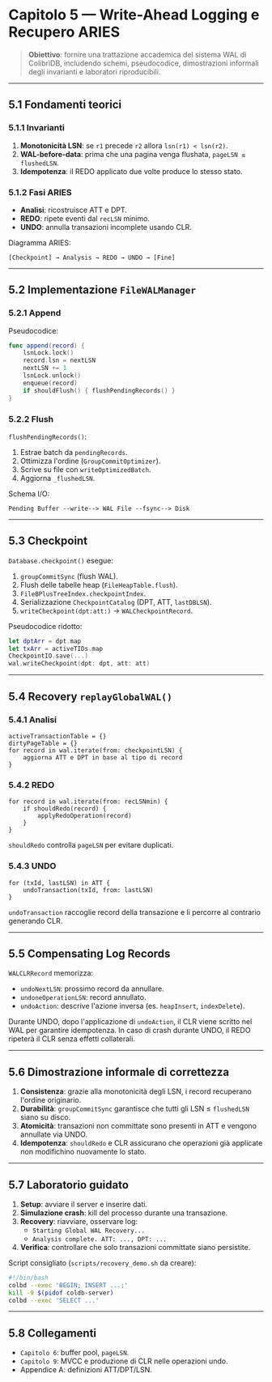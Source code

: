 # Capitolo 5 — Write-Ahead Logging e Recupero ARIES

> **Obiettivo**: fornire una trattazione accademica del sistema WAL di ColibrìDB, includendo schemi, pseudocodice, dimostrazioni informali degli invarianti e laboratori riproducibili.

---

## 5.1 Fondamenti teorici

### 5.1.1 Invarianti
1. **Monotonicità LSN**: se `r1` precede `r2` allora `lsn(r1) < lsn(r2)`.
2. **WAL-before-data**: prima che una pagina venga flushata, `pageLSN ≤ flushedLSN`.
3. **Idempotenza**: il REDO applicato due volte produce lo stesso stato.

### 5.1.2 Fasi ARIES
- **Analisi**: ricostruisce ATT e DPT.
- **REDO**: ripete eventi dal `recLSN` minimo.
- **UNDO**: annulla transazioni incomplete usando CLR.

Diagramma ARIES:
```
[Checkpoint] → Analysis → REDO → UNDO → [Fine]
```

---

## 5.2 Implementazione `FileWALManager`

### 5.2.1 Append
Pseudocodice:
```swift
func append(record) {
    lsnLock.lock()
    record.lsn = nextLSN
    nextLSN += 1
    lsnLock.unlock()
    enqueue(record)
    if shouldFlush() { flushPendingRecords() }
}
```

### 5.2.2 Flush
`flushPendingRecords()`:
1. Estrae batch da `pendingRecords`.
2. Ottimizza l'ordine (`GroupCommitOptimizer`).
3. Scrive su file con `writeOptimizedBatch`.
4. Aggiorna `_flushedLSN`.

Schema I/O:
```
Pending Buffer --write--> WAL File --fsync--> Disk
```

---

## 5.3 Checkpoint
`Database.checkpoint()` esegue:
1. `groupCommitSync` (flush WAL).
2. Flush delle tabelle heap (`FileHeapTable.flush`).
3. `FileBPlusTreeIndex.checkpointIndex`.
4. Serializzazione `CheckpointCatalog` (DPT, ATT, `lastDBLSN`).
5. `writeCheckpoint(dpt:att:)` → `WALCheckpointRecord`.

Pseudocodice ridotto:
```swift
let dptArr = dpt.map
let txArr = activeTIDs.map
CheckpointIO.save(...)
wal.writeCheckpoint(dpt: dpt, att: att)
```

---

## 5.4 Recovery `replayGlobalWAL()`

### 5.4.1 Analisi
```
activeTransactionTable = {}
dirtyPageTable = {}
for record in wal.iterate(from: checkpointLSN) {
    aggiorna ATT e DPT in base al tipo di record
}
```

### 5.4.2 REDO
```
for record in wal.iterate(from: recLSNmin) {
    if shouldRedo(record) {
        applyRedoOperation(record)
    }
}
```

`shouldRedo` controlla `pageLSN` per evitare duplicati.

### 5.4.3 UNDO
```
for (txId, lastLSN) in ATT {
    undoTransaction(txId, from: lastLSN)
}
```
`undoTransaction` raccoglie record della transazione e li percorre al contrario generando CLR.

---

## 5.5 Compensating Log Records
`WALCLRRecord` memorizza:
- `undoNextLSN`: prossimo record da annullare.
- `undoneOperationLSN`: record annullato.
- `undoAction`: descrive l'azione inversa (es. `heapInsert`, `indexDelete`).

Durante UNDO, dopo l'applicazione di `undoAction`, il CLR viene scritto nel WAL per garantire idempotenza. In caso di crash durante UNDO, il REDO ripeterà il CLR senza effetti collaterali.

---

## 5.6 Dimostrazione informale di correttezza
1. **Consistenza**: grazie alla monotonicità degli LSN, i record recuperano l'ordine originario.
2. **Durabilità**: `groupCommitSync` garantisce che tutti gli LSN ≤ `flushedLSN` siano su disco.
3. **Atomicità**: transazioni non committate sono presenti in ATT e vengono annullate via UNDO.
4. **Idempotenza**: `shouldRedo` e CLR assicurano che operazioni già applicate non modifichino nuovamente lo stato.

---

## 5.7 Laboratorio guidato

1. **Setup**: avviare il server e inserire dati.
2. **Simulazione crash**: kill del processo durante una transazione.
3. **Recovery**: riavviare, osservare log:
   - `Starting Global WAL Recovery...`
   - `Analysis complete. ATT: ..., DPT: ...`
4. **Verifica**: controllare che solo transazioni committate siano persistite.

Script consigliato (`scripts/recovery_demo.sh` da creare):
```bash
#!/bin/bash
colbd --exec 'BEGIN; INSERT ...;'
kill -9 $(pidof coldb-server)
colbd --exec 'SELECT ...'
```

---

## 5.8 Collegamenti
- `Capitolo 6`: buffer pool, `pageLSN`.
- `Capitolo 9`: MVCC e produzione di CLR nelle operazioni undo.
- Appendice A: definizioni ATT/DPT/LSN.

